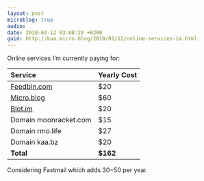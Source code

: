 ```yaml
---
layout: post
microblog: true
audio: 
date: 2018-02-12 03:08:24 +0300
guid: http://kaa.micro.blog/2018/02/12/online-services-im.html
---
```

Online services I’m currently paying for:

| Service | Yearly Cost |
|:--|:--|
| [Feedbin.com](http://feedbin.com) | $20 |
| [Micro.blog](http://micro.blog) | $60 |
| [Blot.im](http://blot.im) | $20 |
| Domain moonracket.com | $15 |
| Domain rmo.life | $27 |
| Domain kaa.bz | $20 |
| **Total** | **$162** |

Considering Fastmail which adds $30-$50 per year.

